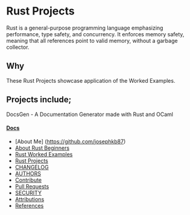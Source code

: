 # Rust Projects

Rust is a general-purpose programming language emphasizing performance, type safety, and concurrency. It enforces memory safety, meaning that all references point to valid memory, without a garbage collector. 

## Why

These Rust Projects showcase application of the Worked Examples.

## Projects include;

DocsGen - A Documentation Generator  made with Rust and OCaml

#### [Docs](..docs/)

* [About Me] (https://github.com/josephkb87)
* [About Rust Beginners](../docs/README.md)
* [Rust Worked Examples](https://github.com/josephkb87/Beginners/tree/main/RustWorkedExamples/README.md)
* [Rust Projects](https://github.com/josephkb87/RustBeginners/tree/main/Projects/README.md)
* [CHANGELOG](../docs/CHANGELOG.md) 
* [AUTHORS](../docs/AUTHORS.md)
* [Contribute](../docs/CONTRIBUTING.md)
* [Pull Requests](../docs/blob/PRs.md)
* [SECURITY](../docs/SECURITY.md)
* [Attributions](..docs/Attributions.md)
* [References](../docs/References.md)
